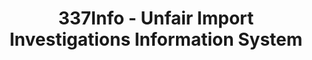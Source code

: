 ---
layout: default
bigquery: https://console.cloud.google.com/bigquery?p=patents-public-data&d=usitc_investigations&page=dataset&project=sheets-management-319211
citation: US International Trade Commission 337Info Unfair Import Investigations Information
  System
contributors: US International Trade Comission
cost: None
description: US International Trade Commission 337Info Unfair Import Investigations
  Information System contains data on investigations done under Section 337. Section
  337 declares the infringement of certain statutory intellectual property rights
  and other forms of unfair competition in import trade to be unlawful practices.
  Most Section 337 investigations involve allegations of patent or registered trademark
  infringement.
documentation: FAQ and tutorial available on the site
last_edit: 04/13/2022, 02:03:08
location: https://pubapps2.usitc.gov/337external/
maintained_by: US International Trade Comission
schema_fields:
- investigationNo
- aljAssigned
- patentNumber
- endDateMarkmanHearing
- markmanHearing
- title
- cafcAppeals
- internalRemand
- teoReliefGranted
- teoIdDueDate
- copyrightNumbers
- complainant
- ouiiParticipation
- gcAttorney
- ouiiAttorney
- investigationTermDate
- finalIdOnViolationDue
- dateComplaintFiled
- finalIdOnViolationIssue
- docketNo
- teoProceedingInvolved
- trademarkNumbers
- teoIdIssueDate
- actualStartDateEvidHear
- targetDate
- actualEndDateEvidHear
- currentStatus
- startDateMarkmanHearing
- finalDetNoViolation
- respondent
- issueDateOtherNonFinal
- finalDetViolation
- scheduledEndDateEvidHear
- lastUpdated
- dateCreated
- patentNumbers
- currentActiveALJ
- id
- htsNumbers
- scheduledStartDateEvidHear
- investigationType
- dateOfPublicationFrNotice
- invUnfairAct
- publication_number
shortname: unfair_import_investigations
tags:
- import
- legal
- trade
timeframe: 2008-2021 (prior to 2008 downloadable as a JSON file)
title: 337Info - Unfair Import Investigations Information System
uuid: 2721f5ec-e599-4890-9265-9706719fc71e
---